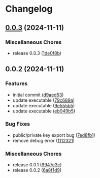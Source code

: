 # Changelog

## [0.0.3](https://github.com/mariuswinger/perfect-gpg-keypair/compare/v0.0.2...v0.0.3) (2024-11-11)


### Miscellaneous Chores

* release 0.0.3 ([1de0f8b](https://github.com/mariuswinger/perfect-gpg-keypair/commit/1de0f8bb2d15262d60f5e74695a0393f9b5aac83))

## 0.0.2 (2024-11-11)


### Features

* initial commit ([d9aed53](https://github.com/mariuswinger/perfect-gpg-keypair/commit/d9aed5389f65e891b4e56212aba9ea578d7fd09e))
* update executable ([79c689a](https://github.com/mariuswinger/perfect-gpg-keypair/commit/79c689a38ff3f98e0b551a3589eed7d223fdc471))
* update executable ([9e555b5](https://github.com/mariuswinger/perfect-gpg-keypair/commit/9e555b57916e50bc570ed03233c95aa9720f23ab))
* update executable ([eb049b5](https://github.com/mariuswinger/perfect-gpg-keypair/commit/eb049b57ed05100533436e4867874eb89fab13ba))


### Bug Fixes

* public/private key export bug ([7ed8fb1](https://github.com/mariuswinger/perfect-gpg-keypair/commit/7ed8fb14d1cf55199615fe649b197ec9ebb0964c))
* remove debug error ([1112321](https://github.com/mariuswinger/perfect-gpg-keypair/commit/1112321eb5bebbb8a70a5f29e3ed7dddcad26562))


### Miscellaneous Chores

* release 0.0.1 ([9947e3c](https://github.com/mariuswinger/perfect-gpg-keypair/commit/9947e3c97ca712d0c52c959e464001b8febfa7cc))
* release 0.0.2 ([6a8f1d9](https://github.com/mariuswinger/perfect-gpg-keypair/commit/6a8f1d92f393eb2c12644c5961beeadacb9acb05))
